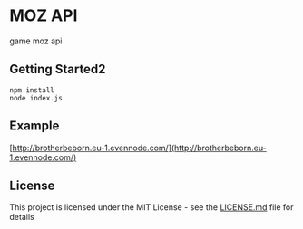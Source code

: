 # MOZ API
game moz api
## Getting Started2
```
npm install
node index.js
```
## Example

[http://brotherbeborn.eu-1.evennode.com/](http://brotherbeborn.eu-1.evennode.com/)

## License

This project is licensed under the MIT License - see the [LICENSE.md](LICENSE.md) file for details

